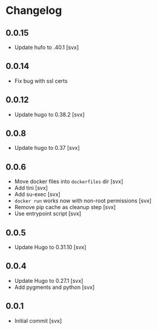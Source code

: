 # Changelog

## 0.0.15

* Update hufo to .40.1 [svx]

## 0.0.14

* Fix bug with ssl certs

## 0.0.12

* Update hugo to 0.38.2 [svx]

## 0.0.8

* Update hugo to 0.37 [svx]

## 0.0.6

* Move docker files into ``dockerfiles`` dir [svx]
* Add tini [svx]
* Add su-exec [svx]
* ``docker run`` works now with non-root permissions [svx]
* Remove pip cache as cleanup step [svx]
* Use entrypoint script [svx]

## 0.0.5

* Update Hugo to 0.31.10 [svx]

## 0.0.4

* Update Hugo to 0.27.1 [svx]
* Add pygments and python [svx]

## 0.0.1

* Initial commit [svx]

